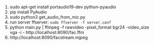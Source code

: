 1. sudo apt-get install portaudio19-dev python-pyaudio
2. pip install PyAudio
3. sudo python3 get_audio_from_mic.py 
4. run server ffserver: `sudo ffserver -f server.conf`
5. python main.py | ffmpeg -f rawvideo -pixel_format bgr24 -video_size vga -i
 \- http://localhost:8090/fac.ffm
 5. http://localhost:8090/facstream.mjpeg